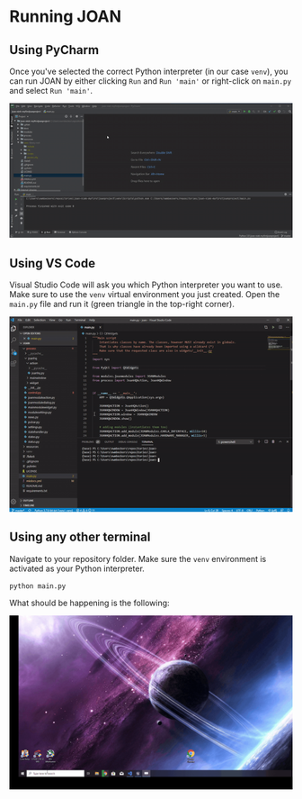 # Running JOAN

## Using PyCharm
Once you've selected the correct Python interpreter (in our case `venv`), you can run JOAN by either clicking `Run` and `Run 'main'` or right-click on `main.py` and select `Run 'main'`.

![pycharm-run-main](gifs/joan-run-pycharm-run-main.gif)

## Using VS Code
Visual Studio Code will ask you which Python interpreter you want to use. Make sure to use the `venv` virtual environment you just created. Open the `main.py` file and run it (green triangle in the top-right corner).

![vscode-run-main](gifs/joan-run-vscode-run-joan.gif)

## Using any other terminal
Navigate to your repository folder. Make sure the `venv` environment is activated as your Python interpreter.

    python main.py

What should be happening is the following:

![alt text](gifs/joan-run-JOAN.gif "Starting JOAN")